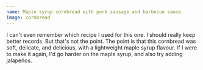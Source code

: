 ```yaml
---
name: Maple syrup cornbread with pork sausage and barbecue sauce
image: cornbread
---
```


I can't even remember which recipe I used for this one. I should really keep
better records. But that's not the point. The point is that this cornbread was
soft, delicate, and delicious, with a lightweight maple syrup flavour. If I were
to make it again, I'd go harder on the maple syrup, and also try adding
jalapeños.